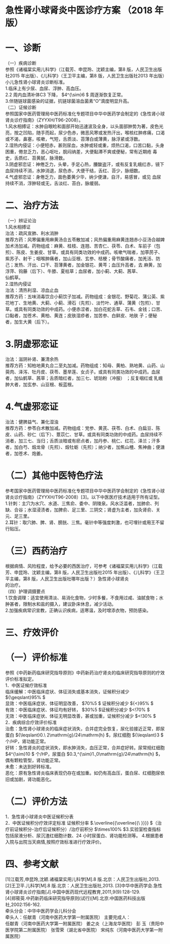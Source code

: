 # 急性肾小球肾炎中医诊疗方案 （2018 年版）  
# 一、诊断  
（一）疾病诊断  
参照《诸福棠实用儿科学》（江载芳、申昆玲、沈颖主编，第8 版，人民卫生出版社2015 年出版）、《儿科学》（王卫平主编，第8 版，人民卫生出版社2013 年出版）小儿急性肾小球肾炎诊断标准。  
1.临床上有少尿、血尿、浮肿、高血压。  
2.2 周内血清补体C3 下降， $4^{\sim}6 $ 周逐渐恢复正常。  
3.伴随链球菌感染的证据，抗链球菌溶血菌素“O”滴度明显升高。  
（二）证候诊断  
参照国家中医药管理局中医药标准化专题项目中华中医药学会制定的《急性肾小球肾炎诊疗指南》（ZYYXH/T96-2008）。  
1.风水相搏证：水肿自眼睑和面部开始迅速波及全身，以头面部肿势为著，皮色光亮，按之凹陷，随手而起，尿少色赤，微恶风寒或发热汗出，喉核红肿疼痛，口渴或不渴，鼻塞，咳嗽，气短，舌质淡、苔薄白或薄黄，脉浮紧或浮数。  
2.湿热内侵证：小便短赤，甚则尿血，水肿或轻或重，烦热口渴，口苦口黏，头身困重，倦怠乏力，恶心呕吐，脘闷纳差，大便黏滞不爽或便秘，常有近期疮 毒史，舌质红、苔黄腻，脉滑数。  
3.阴虚邪恋证：神倦乏力，头晕，手足心热，腰酸盗汗，或有反复乳蛾红赤，镜下血尿持续不消，水肿消退，尿色赤，大便干结，舌红、苔少，脉细数。  
4.气虚邪恋证：身倦乏力，面色萎黄少华，纳少便溏，自汗，易感冒，或见 血尿持续不消，浮肿轻或无，舌淡红、苔白，脉缓弱。  
# 二、治疗方法  
（一）辨证论治  
1.风水相搏证  
治法：疏风宣肺、利水消肿  
推荐方药：风寒偏重用麻黄汤合五苓散加减；风热偏重用麻黄连翘赤小豆汤合越婢加术汤加减。药物组成：麻黄、桂枝、连翘、苦杏仁、茯苓、白术、车前子（包煎）、陈皮、生姜皮、甘草。或具有同类功效的中成药。咳嗽气喘者，加葶苈子、紫苏子、射干；咽喉肿痛者，加山豆根、玄参、桔梗；骨节酸痛者，加羌活、防己；发热、汗出、口干、苔薄黄者，加金银花、黄芩；血压升高者，去 麻黄，加浮萍、钩藤（后下）、牛膝、夏枯草；血尿者，加小蓟、大蓟、茜草、  
仙鹤草。  
2.湿热内侵证  
治法：清热利湿、凉血止血  
推荐方药：五味消毒饮合小蓟饮子加减。药物组成：金银花、野菊花、蒲公英、紫花地丁、生地黄、大蓟、小蓟、滑石（先煎）、淡竹叶、通草、蒲黄（包煎）、甘草。或具有同类功效的中成药。小便赤涩者，加白花蛇舌草、石韦、金钱；口苦、口黏者，加苍术、黄柏、黄连；皮肤湿疹者，加苦参、白鲜皮、地肤 子；便秘者，加生大黄（后下）。  
# 3.阴虚邪恋证  
治法：滋阴补肾、兼清余热  
推荐方药：知柏地黄丸合二至丸加减。药物组成：知母、黄柏、熟地黄、山药、山萸肉、泽泻、牡丹皮、茯苓、墨旱莲、女贞子。或具有同类功效的中成药。血尿者，加仙鹤草、茜草；舌质暗红者，加三七、琥珀粉（冲服） ；反复咽红或 乳蛾肿大者，加玄参、山豆根、板蓝根。  
# 4.气虚邪恋证  
治法：健脾益气、兼化湿浊  
推荐方药：参苓白术散加减。药物组成：党参、黄芪、茯苓、白术、白扁豆、陈皮、山药、砂仁（后下）、薏苡仁、甘草。或具有同类功效的中成药。血尿持续不消者，加三七、当归；舌质淡暗或有瘀点者，加丹参、桃仁、红花、泽兰；汗多者，加白芍、煅龙骨（先煎）、煅牡蛎（先煎）；纳少者，加焦山楂、焦神曲；便溏者，加苍术、炮姜。  
# （二）其他中医特色疗法  
参考国家中医药管理局中医药标准化专题项目中华中医药学会制定的《急性肾小球肾炎诊疗指南》（ZYYXH/T96-2008）[3]。以下中医医疗技术适用于所有证型。  
1.针刺：主穴为水穴、水道、三焦俞、委中、阴陵泉。风水泛滥者，加肺俞、列缺、合谷；水湿浸渍者，加脾俞、足三里、三阴交；肾虚为主者，加灸肾俞、关元、足三里。  
2.耳针：取穴肺、脾、肾、膀胱、三焦。毫针中等强度刺激，也可埋针或用王不留行贴压。  
# （三）西药治疗  
根据病情、风险程度，给予必要的西医治疗，可参考《诸福棠实用儿科学》（江载芳、申昆玲、沈颖主编，第8 版，人民卫生出版社2015 年出版）、《儿科学》（王卫平主编，第8 版，人民卫生出版社哪年出版？）急性肾小球肾炎  
的治疗。  
（四）护理调摄要点  
1.饮食调理：适宜使用清淡、易消化食物，少时多餐，不食用过咸、油腻食物；水肿甚者，限制水和盐的摄入，建议卧床休息，减少活动。  
2.加强疾病常识宣教，正确认识疾病，适寒温，及时增添衣物，预防感染。  
# 三、疗效评价  
# （一）评价标准  
参照《中药新药临床研究指导原则》中药新药治疗肾炎的临床研究指导原则的疗效评价标准拟定。  
1．中医证候疗效标准  
临床缓解：中医临床症状、体征消失或基本消失，证候积分减少 ${\geqslant}95\% $  
显效：中医临床症状、体征明显改善， $70\%5 $ 证候积分减少 ${<}95\% $  
有效：中医临床症状、体征均有好转， $30\%5 $证候积分减少 $<\!70\% $  
无效：中医临床症状、体征无明显改善，甚或加重，证候积分减少 $<\!30\% $  
2．疾病综合疗效评价标准  
治愈：急性肾小球肾炎的临床症状消失，合并症完全恢复，尿化验接近正常，即尿蛋白 ${\leqslant}0.\ 2\mathrm{g}/24\mathrm{h} $，尿红细胞 ${\leqslant}3 $ 个/HP，肾功能正常。  
好转：急性肾炎的症状消失，即水肿消失，血压正常，合并症好转。尿常规红细胞 $4^{\sim}10 $ 个/HP，尿蛋白 $0.3\,^{\sim}1.\,0\mathrm{g}/24\mathrm{h} $，偶有颗粒管型，肾功能正常。  
未愈：未达到好转标准。  
恶化：原有急性肾炎临床表现仍存在或加重。如仍有高血压，蛋白尿、红细胞尿依旧或加剧，肾功能恶化。  
# （二）评价方法  
1．急性肾小球肾炎中医证候积分表  
2．中医证候积分疗效评定标准 证候积分率 $.\overline{{\overline{{\ }}}} $（治疗前证候积分-治疗后证候积分）/治疗前积分 $\times100\% $3.实验室检查指标 包括尿液分析、尿沉渣红细胞计数、24 小时尿蛋白、肾功能检测等。 4.根据患者入院与出院当天病情,按照疗效标准进行疗效评价。  
# 四、参考文献  
[1]江载芳,申昆玲,沈颖.诸福棠实用儿科学[M].8 版.北京：人民卫生出版社,2013. [2]王卫平.儿科学[M].8 版.北京：人民卫生出版社,2013. [3]中华中医药学会.急性肾小球肾炎诊疗指南[J].中国中医药现代远程教育,2011,9(9):128-129.  
[4]郑筱萸.中药新药临床研究指导原则(试行)[M].北京:中国医药科技出版社,2002:156-162.  
牵头分会：中华中医药学会儿科分会  
牵头人：任献青（河南中医药大学第一附属医院） 主要完成人：  
任献青（河南中医药大学第一附属医院） 姜之炎（上海龙华医院） 彭 玉（贵阳中医学院第二附属医院） 张雪荣（湖北省中医院） 宋纯东（河南中医药大学第一附属医院）  